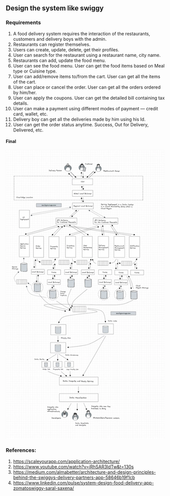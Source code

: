 ## Design the system like swiggy

### Requirements

1. A food delivery system requires the interaction of the restaurants, customers and delivery boys with the admin.
2. Restaurants can register themselves.
3. Users can create, update, delete, get their profiles.
4. User can search for the restaurant using a restaurant name, city name.
5. Restaurants can add, update the food menu.
6. User can see the food menu. User can get the food items based on Meal type or Cuisine type.
7. User can add/remove items to/from the cart. User can get all the items of the cart.
8. User can place or cancel the order. User can get all the orders ordered by him/her.
9. User can apply the coupons. User can get the detailed bill containing tax details.
10. User can make a payment using different modes of payment — credit card, wallet, etc.
11. Delivery boy can get all the deliveries made by him using his Id.
12. User can get the order status anytime. Success, Out for Delivery, Delivered, etc.



#### Final

![alt_text](./images/img.png)
### References:

1. https://scaleyourapp.com/application-architecture/
2. https://www.youtube.com/watch?v=iRhSAR3ldTw&t=130s
3. https://medium.com/almabetter/architecture-and-design-principles-behind-the-swiggys-delivery-partners-app-58646b19f1cb
4. https://www.linkedin.com/pulse/system-design-food-delivery-app-zomatoswiggy-saral-saxena/

